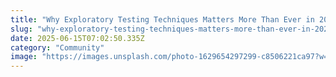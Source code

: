 ```yaml
---
title: "Why Exploratory Testing Techniques Matters More Than Ever in 2025"
slug: "why-exploratory-testing-techniques-matters-more-than-ever-in-2025"
date: 2025-06-15T07:02:50.335Z
category: "Community"
image: "https://images.unsplash.com/photo-1629654297299-c8506221ca97?w=1200&h=600&fit=crop"
---
```


